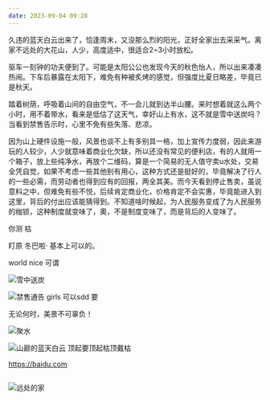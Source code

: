 ```yaml
---
date: 2023-09-04 09:28
---
```


久违的蓝天白云出来了，恰逢周末，又没那么烈的阳光，正好全家出去采采气。离家不远处的大花山，人少，高度适中，很适合2~3小时放松。

驱车一刻钟的功夫便到了。可能是太阳公公也发现今天的秋色怡人，所以出来凑凑热闹。下车后暴露在太阳下，难免有种被炙烤的感觉，但强度比夏日略差，毕竟已是秋天。

踏着树荫，呼吸着山间的自由空气，不一会儿就到达半山腰。来时想着就这么两个小时，用不着带水，看来是低估了这天气，幸好山上有水，这不就是雪中送炭吗？当看到禁售告示时，心里不免有些失落、悲凉。

因为山上硬件设施一般，风景也谈不上有多别具一格，加上宣传力度弱，因此来游玩的人较少，人少就意味着商业化欠缺，所以还没有常见的便利店，有的人就用一个箱子，放上些纯净水，再放个二维码，算是一个简易的无人值守卖u水处，交易全凭自觉，如果不考虑一些其他别有用心，这种方式还是挺好的，毕竟解决了行人的一些必需，而劳动者也得到应有的回报，两全其美。而今天看到停止售卖，虽说意料之中，但难免有些不悦，后续肯定商业化，价格肯定不会实惠，毕竟能进入到这里，背后的付出应该能猜得到。不知道啥时候起，为人民服务变成了为人民服务的枷锁，这种制度就变味了，奧，不是制度变味了，而是背后的人变味了。

你测 枯

盯原
冬巴啦·
基本上可以的。

world
nice 可谓

![雪中送炭](bafenshan/雪中送炭.jpg)


![禁售通告](bafenshan/禁售通告.jpg) girls 可以sdd
要

无论何时，美景不可辜负！

![聚水](bafenshan/聚水.jpg)


![山巅的蓝天白云](bafenshan/山巅的蓝天白云.jpg)
顶起要顶起枯顶戴枯

<https://baidu.com>


![]()

![远处的家](bafenshan/远处的家.jpg)
